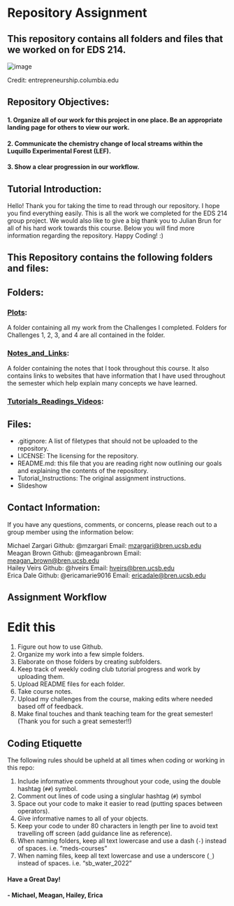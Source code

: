 # Repository Assignment
## This repository contains all folders and files that we worked on for EDS 214.

![image](https://user-images.githubusercontent.com/52255113/145565942-394015d2-638c-468a-b07a-91956b3c03b1.png)

Credit: entrepreneurship.columbia.edu

## Repository Objectives:

#### 1. Organize all of our work for this project in one place. Be an appropriate landing page for others to view our work.
#### 2. Communicate the chemistry change of local streams within the Luquillo Experimental Forest (LEF).
#### 3. Show a clear progression in our workflow.

## Tutorial Introduction:

Hello! Thank you for taking the time to read through our repository. I hope you find everything easily. This is all the work we completed for the EDS 214 group project. We would also like to give a big thank you to Julian Brun for all of his hard work towards this course. Below you will find more information regarding the repository. Happy Coding! :)

## This Repository contains the following folders and files: 

## Folders:

### [Plots](https://github.com/EdDataScienceEES/course-repository-mzargari/tree/master/Challenges):
A folder containing all my work from the Challenges I completed. Folders for Challenges 1, 2, 3, and 4 are all contained in the folder.

### [Notes_and_Links](https://github.com/EdDataScienceEES/course-repository-mzargari/tree/master/Notes_and_Links):
A folder containing the notes that I took throughout this course. It also contains links to websites that have information that I have used throughout the semester which help explain many concepts we have learned.

### [Tutorials_Readings_Videos](https://github.com/EdDataScienceEES/course-repository-mzargari/tree/master/Tutorials_Readings_Videos):

## Files:

- .gitignore: A list of filetypes that should not be uploaded to the repository.
- LICENSE: The licensing for the repository.
- README.md: this file that you are reading right now outlining our goals and explaining the contents of the repository.
- Tutorial_Instructions: The original assignment instructions.
- Slideshow

## Contact Information:

If you have any questions, comments, or concerns, please reach out to a group member using the information below:

Michael Zargari   Github: @mzargari         Email: mzargari@bren.ucsb.edu\
Meagan Brown      Github: @meaganbrown      Email: meagan_brown@bren.ucsb.edu\
Hailey Veirs      Github: @hveirs           Email: hveirs@bren.ucsb.edu\
Erica Dale        Github: @ericamarie9016   Email: ericadale@bren.ucsb.edu

## Assignment Workflow 

# Edit this
1. Figure out how to use Github.
2. Organize my work into a few simple folders.
3. Elaborate on those folders by creating subfolders.
4. Keep track of weekly coding club tutorial progress and work by uploading them.
5. Upload README files for each folder.
6. Take course notes.
7. Upload my challenges from the course, making edits where needed based off of feedback.
8. Make final touches and thank teaching team for the great semester! (Thank you for such a great semester!!)

## Coding Etiquette

The following rules should be upheld at all times when coding or working in this repo:
1. Include informative comments throughout your code, using the double hashtag (`##`) symbol.
2. Comment out lines of code using a singlular hashtag (`#`) symbol
3. Space out your code to make it easier to read (putting spaces between operators).
4. Give informative names to all of your objects.
5. Keep your code to under 80 characters in length per line to avoid text travelling off screen (add guidance line as reference).
6. When naming folders, keep all text lowercase and use a dash (`-`) instead of spaces. i.e. “meds-courses”
7. When naming files, keep all text lowercase and use a underscore (`_`) instead of spaces. i.e. “sb_water_2022”

#### Have a Great Day!

#### - Michael, Meagan, Hailey, Erica
